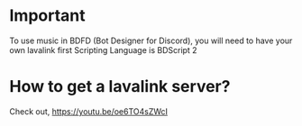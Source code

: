 # Important

To use music in BDFD (Bot Designer for Discord), you will need to have your own lavalink first Scripting Language is BDScript 2

# How to get a lavalink server?
Check out, https://youtu.be/oe6TO4sZWcI

